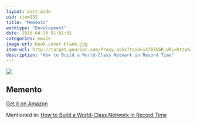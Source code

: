 ```yaml
---
layout: post-wide
uid: item132
title: "Memento"
worktype: "Development"
date: 2016-04-30 01:01:01
categories: movie
image-url: book-cover-blank.jpg
item-url: http://target.georiot.com/Proxy.ashx?tsid=14707&GR_URL=http%3A%2F%2Fwww.amazon.com%2FMemento-Guy-Pearce%2Fdp%2FB004YRSBTW%2F
description: "How to Build a World-Class Network in Record Time"
---
```

<a href="http://target.georiot.com/Proxy.ashx?tsid=14707&GR_URL=http%3A%2F%2Fwww.amazon.com%2FMemento-Guy-Pearce%2Fdp%2FB004YRSBTW%2F" target="blank"><img src="../../../../img/thumbs/book-cover-blank.jpg" class="prod-img"></a>
<h2>Memento</h2>
<p><a href="http://target.georiot.com/Proxy.ashx?tsid=14707&GR_URL=http%3A%2F%2Fwww.amazon.com%2FMemento-Guy-Pearce%2Fdp%2FB004YRSBTW%2F" target="blank">Get it on Amazon</a><p>
<p>Mentioned in: <a href="http://fourhourworkweek.com/2015/08/26/how-to-build-a-world-class-network-in-record-time/" target="blank">How to Build a World-Class Network in Record Time</a></p>
